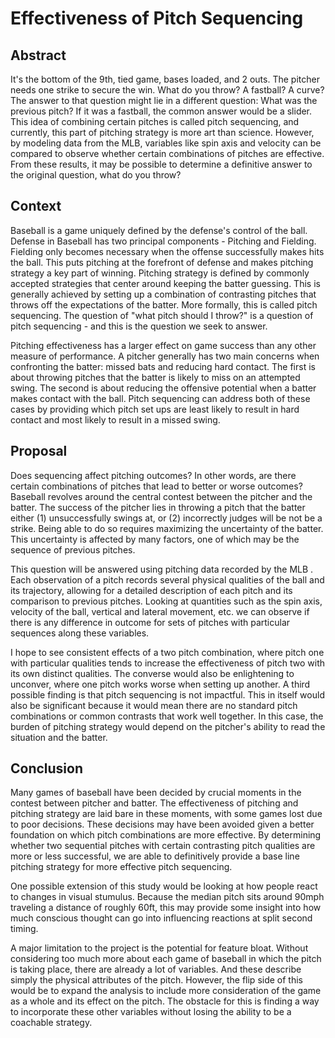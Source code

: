 # Effectiveness of Pitch Sequencing

## Abstract

It's the bottom of the 9th, tied game, bases loaded, and 2 outs. The pitcher needs one strike to secure the win. What do you throw? A fastball? A curve? The answer to that question might lie in a different question: What was the previous pitch?
If it was a fastball, the common answer would be a slider. This idea of combining certain pitches is called pitch sequencing, and currently, this part of pitching strategy is more art than science. However, by modeling data from the MLB, variables like spin axis and velocity can be compared to observe whether certain combinations of pitches are effective. From these results, it may be possible to determine a definitive answer to the original question, what do you throw?

## Context 

Baseball is a game uniquely defined by the defense's control of the ball. Defense in Baseball has two principal components - Pitching and Fielding. Fielding only becomes necessary when the offense successfully makes hits the ball. This puts pitching at the forefront of defense and makes pitching strategy a key part of winning. Pitching strategy is defined by commonly accepted strategies that center around keeping the batter guessing. This is generally achieved by setting up a combination of contrasting pitches that throws off the expectations of the batter. More formally, this is called pitch sequencing. The question of "what pitch should I throw?" is a question of pitch sequencing - and this is the question we seek to answer.

Pitching effectiveness has a larger <!--- is this correct? --> effect on game success than any other measure of performance. A pitcher generally has two main concerns when confronting the batter: missed bats and reducing hard contact. The first is about throwing pitches that the batter is likely to miss on an attempted swing. The second is about reducing the offensive potential when a batter makes contact with the ball. Pitch sequencing can address both of these cases by providing which pitch set ups are least likely to result in hard contact and most likely to result in a missed swing.

## Proposal 

Does sequencing affect pitching outcomes? In other words, are there certain combinations of pitches that lead to better or worse outcomes? Baseball revolves around the central contest between the pitcher and the batter. The success of the pitcher lies in throwing a pitch that the batter either (1) unsuccessfully swings at, or (2) incorrectly judges will be not be a strike. <!-- and also doesn't hit well? --> Being able to do so requires maximizing the uncertainty <!-- is it only uncertainty?--> of the batter. This uncertainty is affected by many factors, one of which may be the sequence of previous pitches.

This question will be answered using pitching data recorded by the MLB <!--- first use of abbreviation, must expand -->. Each observation of a pitch records several physical qualities of the ball and its trajectory, allowing for a detailed description of each pitch and its comparison to previous pitches. Looking at quantities such as the spin axis, velocity of the ball, vertical and lateral movement, etc. we can observe if there is any difference in outcome for sets of pitches with particular sequences along these variables. <!--- not just sequences, but also changes in variables as a feature--like change in velocity or change in spin from pitch to pitch -->

I hope to see consistent effects of a two pitch combination, where pitch one with particular qualities tends to increase the effectiveness of pitch two with its own distinct qualities. The converse would also be enlightening to unconver, where one pitch works worse when setting up another. A third possible finding is that pitch sequencing is not impactful. This in itself would also be significant because it would mean there are no standard pitch combinations or common contrasts that work well together. In this case, the burden of pitching strategy would depend on the pitcher's ability to read the situation and the batter.

<!--- might also consider which outcomes you care about because different pitch sequences might lead to better/worse outcomes for missing the ball vs. watching a strike vs. hitting the ball poorly -->

## Conclusion

Many games of baseball have been decided by crucial moments in the contest between pitcher and batter. The effectiveness of pitching and pitching strategy are laid bare in these moments, with some games lost due to poor decisions. These decisions may have been avoided given a better foundation on which pitch combinations are more effective. By determining whether two sequential pitches with certain contrasting pitch qualities are more or less successful, we are able to definitively provide a base line pitching strategy for more effective pitch sequencing.

One possible extension of this study would be looking at how people react to changes in visual stumulus. Because the median pitch sits around 90mph traveling a distance of roughly 60ft, this may provide some insight into how much conscious thought can go into influencing reactions at split second timing.

A major limitation to the project is the potential for feature bloat. Without considering too much more about each game of baseball in which the pitch is taking place, there are already a lot of variables. And these describe simply the physical attributes of the pitch.
However, the flip side of this would be to expand the analysis to include more consideration of the game as a whole and its effect on the pitch. The obstacle for this is finding a way to incorporate these other variables without losing the ability to be a coachable strategy.
